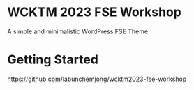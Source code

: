 # WCKTM 2023 FSE Workshop
A simple and minimalistic WordPress FSE Theme

# Getting Started
https://github.com/labunchemjong/wcktm2023-fse-workshop